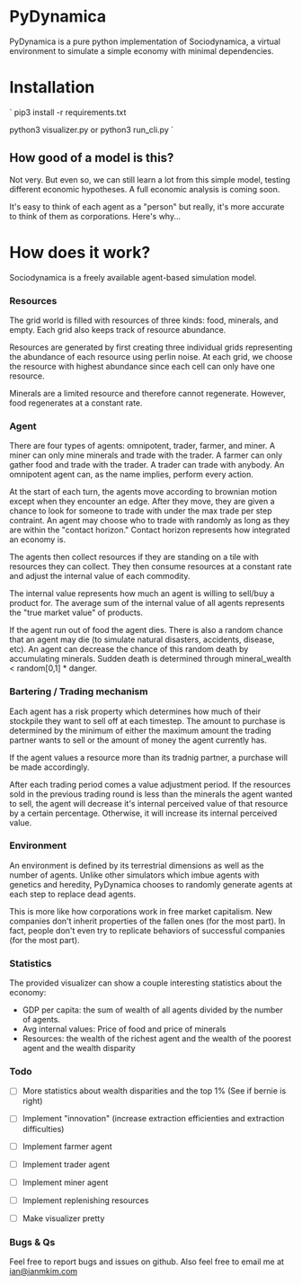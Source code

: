 # PyDynamica
PyDynamica is a pure python implementation of Sociodynamica, a virtual environment to simulate a simple economy with minimal dependencies.

# Installation
`
pip3 install -r requirements.txt

python3 visualizer.py or python3 run_cli.py
`

## How good of a model is this?
Not very. But even so, we can still learn a lot from this simple model, testing different economic hypotheses. A full economic analysis is coming soon.

It's easy to think of each agent as a "person" but really, it's more accurate to think of them as corporations. Here's why...

# How does it work?
Sociodynamica is a freely available agent-based simulation model.

### Resources
The grid world is filled with resources of three kinds: food, minerals, and empty. Each grid also keeps track of resource abundance.

Resources are generated by first creating three individual grids representing the abundance of each resource using perlin noise. At each grid, we choose the resource with highest abundance since each cell can only have one resource.

Minerals are a limited resource and therefore cannot regenerate. However, food regenerates at a constant rate.

### Agent
There are four types of agents: omnipotent, trader, farmer, and miner. A miner can only mine minerals and trade with the trader. A farmer can only gather food and trade with the trader. A trader can trade with anybody. An omnipotent agent can, as the name implies, perform every action.

At the start of each turn, the agents move according to brownian motion except when they encounter an edge. After they move, they are given a chance to look for someone to trade with under the max trade per step contraint. An agent may choose who to trade with randomly as long as they are within the "contact horizon." Contact horizon represents how integrated an economy is.

The agents then collect resources if they are standing on a tile with resources they can collect. They then consume resources at a constant rate and adjust the internal value of each commodity.

The internal value represents how much an agent is willing to sell/buy a product for. The average sum of the internal value of all agents represents the "true market value" of products.

If the agent run out of food the agent dies. There is also a random chance that an agent may die (to simulate natural disasters, accidents, disease, etc). An agent can decrease the chance of this random death by accumulating minerals. Sudden death is determined through mineral_wealth < random[0,1] * danger. 

### Bartering / Trading mechanism
Each agent has a risk property which determines how much of their stockpile they want to sell off at each timestep. The amount to purchase is determined by the minimum of either the maximum amount the trading partner wants to sell or the amount of money the agent currently has.

If the agent values a resource more than its tradnig partner, a purchase will be made accordingly.

After each trading period comes a value adjustment period. If the resources sold in the previous trading round is less than the minerals the agent wanted to sell, the agent will decrease it's internal perceived value of that resource by a certain percentage. Otherwise, it will increase its internal perceived value.

### Environment
An environment is defined by its terrestrial dimensions as well as the number of agents. Unlike other simulators which imbue agents with genetics and heredity, PyDynamica chooses to randomly generate agents at each step to replace dead agents.

This is more like how corporations work in free market capitalism. New companies don't inherit properties of the fallen ones (for the most part). In fact, people don't even try to replicate behaviors of successful companies (for the most part). 

### Statistics
The provided visualizer can show a couple interesting statistics about the economy: 
 - GDP per capita: the sum of wealth of all agents divided by the number of agents.
 - Avg internal values: Price of food and price of minerals
 - Resources: the wealth of the richest agent and the wealth of the poorest agent and the wealth disparity

### Todo
 - [ ] More statistics about wealth disparities and the top 1% (See if bernie is right)
 - [ ] Implement "innovation" (increase extraction efficienties and extraction difficulties)
 - [ ] Implement farmer agent
 - [ ] Implement trader agent
 - [ ] Implement miner agent
 - [ ] Implement replenishing resources
 - [ ] Make visualizer pretty
 

### Bugs & Qs
Feel free to report bugs and issues on github. Also feel free to email me at ian@ianmkim.com 
 

